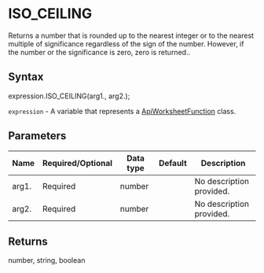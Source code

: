 # ISO_CEILING

Returns a number that is rounded up to the nearest integer or to the nearest multiple of significance regardless of the sign of the number. However, if the number or the significance is zero, zero is returned..

## Syntax

expression.ISO_CEILING(arg1., arg2.);

`expression` - A variable that represents a [ApiWorksheetFunction](../ApiWorksheetFunction.md) class.

## Parameters

| **Name** | **Required/Optional** | **Data type** | **Default** | **Description** |
| ------------- | ------------- | ------------- | ------------- | ------------- |
| arg1. | Required | number |  | No description provided. |
| arg2. | Required | number |  | No description provided. |

## Returns

number, string, boolean